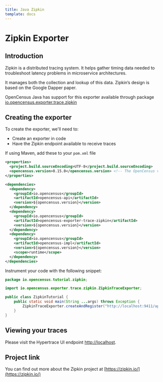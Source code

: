 ```yaml
---
title: Java Zipkin
template: docs
---
```

# Zipkin Exporter

## Introduction
Zipkin is a distributed tracing system. It helps gather timing data needed to troubleshoot latency problems in microservice architectures.

It manages both the collection and lookup of this data. Zipkin’s design is based on the Google Dapper paper.

OpenCensus Java has support for this exporter available through package [io.opencensus.exporter.trace.zipkin](https://www.javadoc.io/doc/io.opencensus/opencensus-exporter-trace-zipkin)


## Creating the exporter
To create the exporter, we'll need to:

* Create an exporter in code
* Have the Zipkin endpoint available to receive traces

If using Maven, add these to your `pom.xml` file
```xml
<properties>
  <project.build.sourceEncoding>UTF-8</project.build.sourceEncoding>
  <opencensus.version>0.15.0</opencensus.version> <!-- The OpenCensus version to use -->
</properties>

<dependencies>
  <dependency>
    <groupId>io.opencensus</groupId>
    <artifactId>opencensus-api</artifactId>
    <version>${opencensus.version}</version>
  </dependency>
  <dependency>
    <groupId>io.opencensus</groupId>
    <artifactId>opencensus-exporter-trace-zipkin</artifactId>
    <version>${opencensus.version}</version>
  </dependency>
  <dependency>
    <groupId>io.opencensus</groupId>
    <artifactId>opencensus-impl</artifactId>
    <version>${opencensus.version}</version>
    <scope>runtime</scope>
  </dependency>
</dependencies>
```

Instrument your code with the following snippet:

```java
package io.opencensus.tutorial.zipkin;

import io.opencensus.exporter.trace.zipkin.ZipkinTraceExporter;

public class ZipkinTutorial {
    public static void main(String ...args) throws Exception {
        ZipkinTraceExporter.createAndRegister("http://localhost:9411/api/v2/spans", "service-a");
    }
}
```

## Viewing your traces
Please visit the Hypertrace UI endpoint [http://localhost](http://localhost).

## Project link
You can find out more about the Zipkin project at [https://zipkin.io/](https://zipkin.io/)
